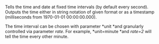 
[comment]: # (Time & DateCanvasModule)
Tells the time and date at fixed time intervals (by default every second). Outputs the time either in string notation of given format or as a timestamp (milliseconds from 1970-01-01 00:00:00.000).  

The time interval can be chosen with parameter *unit *and granularly controlled via parameter *rate*. For example, *unit=minute *and *rate=2* will tell the time every other minute.